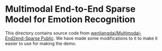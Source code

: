 # Multimodal End-to-End Sparse Model for Emotion Recognition

This directory contains source code from [wenliangdai/Multimodal-End2end-Sparse
Public](https://github.com/wenliangdai/Multimodal-End2end-Sparse
). We have made some modifications to it to make it easier to use for making the demo.
